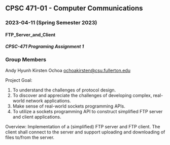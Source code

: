## CPSC 471-01 - Computer Communications
### 2023-04-11 (Spring Semester 2023)
#### FTP_Server_and_Client
##### CPSC-471 Programing Assignment 1

### Group Members
Andy Hyunh
Kirsten Ochoa ochoakirsten@csu.fullerton.edu

Project Goal:
  1) To understand the challenges of protocol design.
  2) To discover and appreciate the challenges of developing complex, real-world network applications.
  3) Make sense of real-world sockets programming APIs.
  4) To utilize a sockets programming API to construct simplified FTP server and client applications.

Overview:
  Implementation of a (simplified) FTP server and FTP client. The client shall connect to the server and support uploading and   downloading of files to/from the server.
